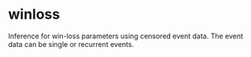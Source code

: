 # winloss

Inference for win-loss parameters using censored event data. The event data can be single or recurrent events.







